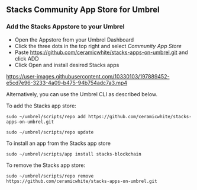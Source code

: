 ## Stacks Community App Store for Umbrel

### Add the Stacks Appstore to your Umbrel

- Open the Appstore from your Umbrel Dashboard
- Click the three dots in the top right and select *Community App Store*
- Paste https://github.com/ceramicwhite/stacks-apps-on-umbrel.git and click ADD
- Click Open and install desired Stacks apps


https://user-images.githubusercontent.com/10330103/197889452-e5cd7e96-3233-4a09-b475-94b754adc7a3.mp4


Alternatively, you can use the Umbrel CLI as described below.

To add the Stacks app store:
```
sudo ~/umbrel/scripts/repo add https://github.com/ceramicwhite/stacks-apps-on-umbrel.git

sudo ~/umbrel/scripts/repo update
```

To install an app from the Stacks app store
```
sudo ~/umbrel/scripts/app install stacks-blockchain
```

To remove the Stacks app store:
```
sudo ~/umbrel/scripts/repo remove https://github.com/ceramicwhite/stacks-apps-on-umbrel.git
```
